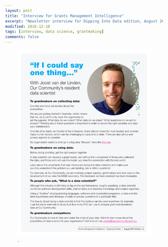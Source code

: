 ```yaml
---
layout: post
title: "Interview for Grants Management Intelligence"
excerpt: "Newsletter interview for Dipping Into Data edition, August 2016"
modified: 2016-12-10
tags: [interview, data science, grantmaking]
comments: false
---
```


<figure>
	<a href="/images/GMI interview.pdf"><img src="/images/GMI interview.pdf"></a>
	<figcaption>.</figcaption>
</figure>
